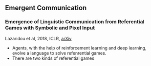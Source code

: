
## Emergent Communication


### Emergence of Linguistic Communication from Referential Games with Symbolic and Pixel Input
Lazaridou et al, 2018, ICLR, [arXiv](https://arxiv.org/abs/1804.03984)

- Agents, with the help of reinforcement learning and deep learning, evolve a language to solve refenrential games. 
- There are two kinds of referential games
